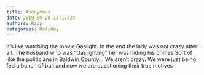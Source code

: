 ```yaml
---
title: Anonymous
date: 2019-09-20 13:12:24
authors: Ripp
categories: Holiday
---
```


 It’s like watching the movie Gaslight.   In the end the lady was not  crazy after all.   The husband who was “Gaslighting” her was hiding his crimes
Sort of like the politicians in Baldwin County...
We aren’t crazy. We were just being fed a bunch of bull and now we are questioning their true motives